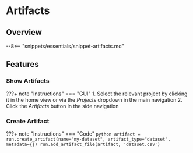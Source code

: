 # Artifacts
## Overview
--8<-- "snippets/essentials/snippet-artifacts.md"

## Features

### Show Artifacts

???+ note "Instructions"
    === "GUI"
        1. Select the relevant project by clicking it in the home view or via the _Projects_ dropdown in the main navigation
        2. Click the _Artifacts_ button in the side navigation

### Create Artifact

???+ note "Instructions"
    === "Code"
        ```python
        artifact = run.create_artifact(name="my-dataset", artifact_type="dataset", metadata={})
        run.add_artifact_file(artifact, 'dataset.csv')
        ```